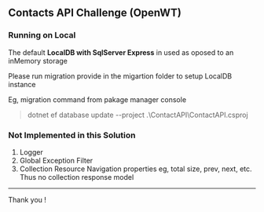 ## Contacts API Challenge (OpenWT)

### Running on Local

The default **LocalDB with SqlServer Express** in used as oposed to an inMemory storage

Please run migration provide in the migartion folder to setup LocalDB instance 

Eg, migration command from pakage manager console

> dotnet ef database update --project .\ContactAPI\ContactAPI.csproj

### Not Implemented in this Solution
1. Logger 
2. Global Exception Filter
3. Collection Resource Navigation properties eg, total size, prev, next, etc. Thus no collection response model

-------

Thank you !
